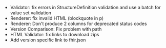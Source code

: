 * Validator: fix errors in StructureDefinition validation and use a batch for value set validation
* Renderer: fix invalid HTML (blockquote in p)
* Renderer: Don't produce 2 columns for deprecated status codes
* Version Comparison: Fix problem with path
* HTML Validator: fix links to download zips
* Add version specific link to fhir.json